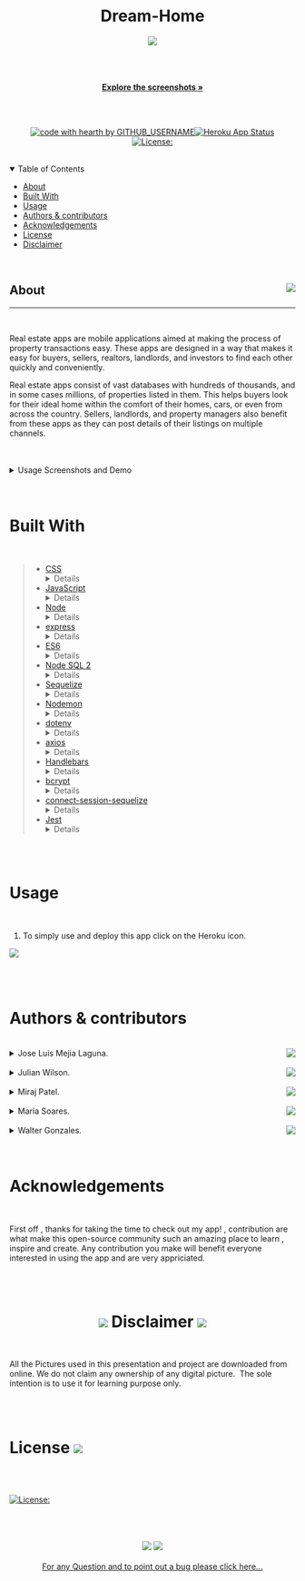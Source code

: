   <br/>
  <br/>





  
  <div align="center">
  
  # Dream-Home


  <a href="https://github.com/miraj00/Dream-Home.git"><img src="https://img.icons8.com/cute-clipart/128/000000/github.png"/></a>
  
  <br/>
  <br/>
  
  <a href="#about"><strong>Explore the screenshots »</strong></a>
  <br/>
  <br/>
  
  </div>
  
  
  
  <div align="center">
  <br/>
  


  [![code with hearth by GITHUB_USERNAME](https://img.shields.io/badge/%3C%2F%3E%20with%20%E2%99%A5%20by-miraj00--mejialaguna--juju69--walterlaw19--soaresmaria-ff1414.svg?style=flat-square)](https://github.com/miraj00/Dream-Home.git)[![Heroku App Status](https://img.shields.io/badge/%E2%86%91_Deploy_to-Heroku-7056bf.svg?style=flat)](https://sheltered-eyrie-12242.herokuapp.com/)
  [![License:](https://img.shields.io/badge/License-MPL%202.0-brightgreen.svg)](https://opensource.org/licenses/MPL-2.0)
    
  </div>
  
  <br/>
  
  <details open="open">
  <summary>Table of Contents</summary>
  
  - [About](#about)
  - [Built With](#built-with)
  - [Usage](#Usage)
  - [Authors & contributors](#Authors--contributors)
  - [Acknowledgements](#Acknowledgements)
  - [License](#License) 
  - [Disclaimer](#Disclaimer) 
  
  </details>  
  
  <br/>
  
  ## <div>  About <img align="right" src="https://img.icons8.com/plasticine/100/000000/about.png"/></div>

  ---
  

  <br/>

 Real estate apps are mobile applications aimed at making the process of property transactions easy. These apps are designed in a way that makes it easy for buyers, sellers, realtors, landlords, and investors to find each other quickly and conveniently.

 Real estate apps consist of vast databases with hundreds of thousands, and in some cases millions, of properties listed in them. This helps buyers look for their ideal home within the comfort of their homes, cars, or even from across the country. Sellers, landlords, and property managers also benefit from these apps as they can post details of their listings on multiple channels.

  <br/>
  <br/>

  <details>
  <summary>Usage Screenshots and Demo</summary>

  <br/> 
  
  <img src="public/assets/images/readme-img/img-1.png"/> 
  <br/>
  <br/>
  <img src="public/assets/images/readme-img/img-2.png"/> 
  <br/>
  <br/>
  <img src="public/assets/images/readme-img/img-3.png"/> 
  <br/>
  <br/>
  <img src="public/assets/images/readme-img/img-4.png"/> 
  <br/>
  <br/>
  <img src="public/assets/images/readme-img/img-5.png"/> 
  <br/>
  <br/>
  <img src="public/assets/images/readme-img/img-6.png"/> 
  <br/>
  <br/><img src="public/assets/images/readme-img/img-7.png"/> 
  <br/>
  <br/>

  <br>
  <br>

please to watch the A walkthrough video demonstrating the functionality of the application. <a href= "#">click here</a>

  </details>
  
  <br/>
  <br/>
  
  
  # Built With
  

  <br/>

> - <a href="https://www.w3schools.com/css/">CSS</a>
    <details>
        <ul>
            <li> is a programming language used primarily by Web browsers to create a dynamic and interactive experience for the user
        </ul>
    </details> 
> - <a href="https://developer.mozilla.org/en-US/docs/Mozilla/Add-ons/WebExtensions/API">JavaScript</a>
    <details>
            <ul>
                <li> language for describing the presentation of Web pages, including colors, layout, and fonts. It allows one to adapt the presentation to different types of devices, such as large screens, small screens, or printers. 
            </ul>
        </details> 
> - <a href="https://nodejs.org/en/">Node</a>
    <details>
            <ul>
                <li> Node.js is an open-source and cross-platform JavaScript runtime environment. is primarily used for non-blocking, event-driven servers, due to its single-threaded nature. It's used for traditional web sites and back-end API services, but was designed with real-time, push-based architectures in mind.
            </ul>
        </details> 
> - <a href="https://www.tutorialspoint.com/nodejs/nodejs_express_framework.htm">express</a>
        <details>
             <ul>
                <li> Express is to provide server-side logic for web and mobile applications, and as such it's used all over the place.
            </ul>
        </details>
> - <a href="https://www.w3schools.com/js/js_es6.asp">ES6</a>
    <details>
             <ul>
                <li> JavaScript ES6 brings new syntax and new awesome features to make your code more modern and more readable. It allows you to write less code and do more. ES6 introduces us to many great features like arrow functions, template strings, class destruction, Modules… and more
            </ul>
        </details>    
> - <a href="https://www.npmjs.com/package/mysql2">Node SQL 2</a>
    <details>
             <ul>
                <li>  it is the standard language for relational database management systems. SQL statements are used to perform tasks such as update data on a database, or retrieve data from a database.
            </ul>
        </details>
> - <a href="https://sequelize.org/v3/">Sequelize</a>
    <details>
             <ul>
                <li> Sequelize is a powerful library in Javascript that makes it easy to manage a SQL database. Sequelize can layer over different protocols, but here we'll use PostgreSQL. At its core, Sequelize is an Object-Relational Mapper – meaning that it maps an object syntax onto our database schemas. Sequelize uses Node.
            </ul>
        </details>
> - <a href="https://www.npmjs.com/package/nodemon">Nodemon</a>
    <details>
             <ul>
                <li> nodemon is a tool that helps develop node. js based applications by automatically restarting the node application when file changes in the directory are detected. nodemon does not require any additional changes to your code or method of development.
            </ul>
        </details>
> - <a href="https://www.npmjs.com/package/dotenv">dotenv</a>
    <details>
             <ul>
                <li> dotenv allows you to separate secrets from your source code. This is useful in a collaborative environment (e.g., work, or open source) where you may not want to share your database login credentials with other people. Instead, you can share the source code while allowing other people to create their own 
            </ul>
        </details>
> - <a href="https://www.npmjs.com/package//axios">axios</a>
    <details>
             <ul>
                <li> Axios is a Javascript library used to make HTTP requests from node.js or XMLHttpRequests from the browser and it supports the Promise API that is native to JS ES6. It can be used intercept HTTP requests and responses and enables client-side protection against XSRF. It also has the ability to cancel requests. 
            </ul>
        </details>
> - <a href="https://www.npmjs.com/package/express-session">Handlebars</a>
    <details>
             <ul>
                <li> Handlebars is a simple templating language. It uses a template and an input object to generate HTML or other text formats. Handlebars templates look like regular text with embedded Handlebars expressions.
            </ul>
        </details>
> - <a href="https://www.npmjs.com/package/bcrypt">bcrypt</a>
    <details>
             <ul>
                <li> Yhe bcrypt hashing function allows us to build a password security platform that scales with computation power and always hashes every password with a salt.
            </ul>
        </details>
> - <a href="https://www.npmjs.com/package/connect-session-sequelize">connect-session-sequelize</a>
    <details>
             <ul>
                <li> A connect module based on a fork of sequelize-restful that adds a one level of associative capability to a restful API. It also lets you define which model should be exposed through this restful API.
            </ul>
        </details>
> - <a href="https://www.npmjs.com/package/jest">Jest</a>
    <details>
             <ul>
                <li> Jest is an open-source testing framework built on JavaScript, designed majorly to work with React and React Native based web applications. Often, unit tests are not very useful when run on the frontend of any software. This is mostly because unit tests for the front-end require extensive, time-consuming configuration.
            </ul>
        </details>

  <br/>
  <br/>
  
  #  Usage 
  

  <br/>
  
   1. To simply use and deploy this app click on the Heroku icon.

  
   <a href="https://sheltered-eyrie-12242.herokuapp.com/"><img src="https://www.vectorlogo.zone/logos/heroku/heroku-ar21.svg"/> </a>

  <br/>
  <br/>
  
  
  #  Authors & contributors
  

  <br/>



   <details>
  <summary>Jose Luis Mejia Laguna.  <a href="https://github.com/mejialaguna?tab=repositories"  ><img src="https://img.icons8.com/clouds/32/000000/github.png" align="right"/> </a></summary>
    <ul>
        <li> Google map API Post & Get request && Realty in us DB Post and Get Routes.
    </ul>  
  
  </details>

  <br/>


   <details>
  <summary>Julian Wilson.  <a href="https://github.com/juju669?tab=repositories"  ><img src="https://img.icons8.com/clouds/32/000000/github.png" align="right"/></a></summary>
    <ul>
        <li> Bank Get ,Post , Update , Delete Route Author 
    </ul>  
  
  </details>

  <br/>


   <details>
  <summary> Miraj Patel. <a href="https://github.com/miraj00?tab=repositories"  ><img src="https://img.icons8.com/clouds/32/000000/github.png" align="right"/></a></summary>
    <ul>
        <li>  handlebars
    </ul> 
  
  </details>  

  <br/> 
 

  

  <details>
  <summary>Maria Soares.  <a href="https://github.com/soaresmaria?tab=repositories"  ><img src="https://img.icons8.com/clouds/32/000000/github.png" align="right"/></a></summary>
    <ul>
        <li> Wild Card (helped every one)
    </ul>  
  
  </details> 

  <br/>
 
  <details>
  <summary>Walter Gonzales.  <a href="https://github.com/walterlaw19?tab=repositories"  ><img src="https://img.icons8.com/clouds/32/000000/github.png" align="right"/> </a></summary>
    <ul>
        <li> FeedBack routes
    </ul>  
  
  </details>



  <br/>
  <br/>

  # Acknowledgements
  

  <br/>

First off , thanks for taking the time to check out my app! , contribution are what make this open-source community such an amazing place to learn , inspire and create. Any contribution you make will benefit everyone interested in using the app and are very appriciated.



  <br/>
  <br/>
  

  # <div align="center"> <img src="https://img.icons8.com/officel/40/000000/disclaimer.png" /> Disclaimer <img src="https://img.icons8.com/fluency/48/000000/disclaimer.png"/></div>
  
  </br>


  
  All the Pictures used in this presentation and project are downloaded from online.​ We do not claim any ownership of any digital picture. ​
    The sole intention is to use it for learning purpose only.
     
 
   <br/>
   <br/>

  
  # License <img src="https://img.icons8.com/external-inipagistudio-lineal-color-inipagistudio/80/000000/external-license-school-counseling-inipagistudio-lineal-color-inipagistudio.png"/>
  
  <br/>



  <br>

 [![License:](https://img.shields.io/badge/License-MPL%202.0-brightgreen.svg)](https://opensource.org/licenses/MPL-2.0)

 <br/>
 <br/>
 <br/>

 <div align="center">
  <img src="https://img.icons8.com/external-vitaliy-gorbachev-lineal-vitaly-gorbachev/60/000000/external-question-online-learning-vitaliy-gorbachev-lineal-vitaly-gorbachev.png"/>
<img src="https://img.icons8.com/external-inipagistudio-lineal-color-inipagistudio/64/000000/external-bugs-summer-at-home-inipagistudio-lineal-color-inipagistudio.png"/>
</div>

<br/>
<div align="center">
<a href="https://github.com/miraj00/Dream-Home/issues/7" >For any Question and to point out a bug please click here...</a> 
</div>